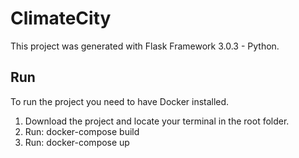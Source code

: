 # ClimateCity

This project was generated with Flask Framework 3.0.3 - Python.

## Run
To run the project you need to have Docker installed.
1. Download the project and locate your terminal in the root folder.
3. Run: docker-compose build
2. Run: docker-compose up

